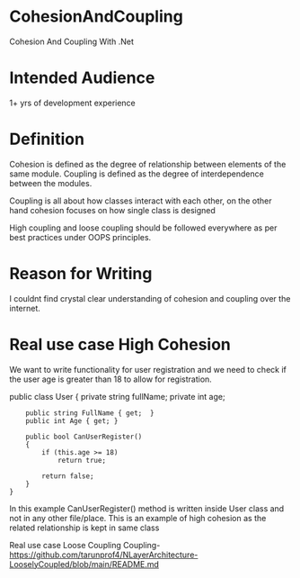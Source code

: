 # CohesionAndCoupling
Cohesion And Coupling With .Net





# Intended Audience
1+ yrs of development experience

# Definition
Cohesion is defined as the degree of relationship between elements of the same module. Coupling is defined as the degree of interdependence between the modules.

Coupling is all about how classes interact with each other, on the other hand cohesion focuses on how single class is designed

High coupling and loose coupling should be followed everywhere as per best practices under OOPS principles.

# Reason for Writing
I couldnt find crystal clear understanding of cohesion and coupling over the internet.

# Real use case High Cohesion
We want to write functionality for user registration and we need to check if the user age is greater than 18
to allow for registration. 

public class User
    {
        private string fullName;
        private int age;

        public string FullName { get;  }
        public int Age { get; }

        public bool CanUserRegister()
        {
            if (this.age >= 18)
                return true;

            return false;
        }
    }

In this example CanUserRegister() method is written inside User class and not in any other file/place. This is 
an example of high cohesion as the related relationship is kept in same class

Real use case Loose Coupling Coupling-
https://github.com/tarunprof4/NLayerArchitecture-LooselyCoupled/blob/main/README.md
